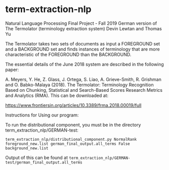 # term-extraction-nlp
Natural Language Processing Final Project - Fall 2019
German version of The Termolator (terminology extraction system)
Devin Lewtan and Thomas Yu

The Termolator takes two sets of documents as input a FOREGROUND set and a BACKGROUND set and finds instances of terminology that are more characteristic of the FOREGROUND than the BACKGROUND. 

The essential details of the June 2018 system are described in the following paper:

A. Meyers, Y. He, Z. Glass, J. Ortega, S. Liao,
A. Grieve-Smith, R. Grishman and O. Babko-Malaya (2018).  The
Termolator: Terminology Recognition Based on Chunking,
Statistical and Search-Based Scores Research Metrics and
Analytics (RMA).
This can be downloaded at:

https://www.frontiersin.org/articles/10.3389/frma.2018.00019/full

Instructions for Using our program:

To run the distributional component, you must be in the directory term_extraction_nlp/GERMAN-test:

```term_extraction_nlp/distributional_component.py NormalRank foreground_new.list german_final_output.all_terms False background_new.list```

Output of this can be found at ```term_extraction_nlp/GERMAN-test/german_final_output.all_terms```
